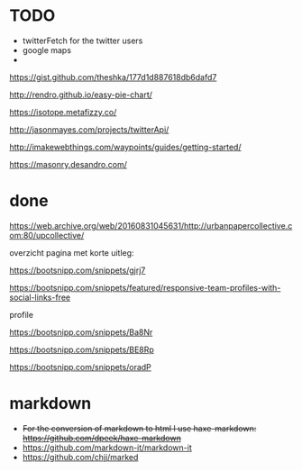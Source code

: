 # TODO

- twitterFetch for the twitter users
- google maps
-


https://gist.github.com/theshka/177d1d887618db6dafd7

http://rendro.github.io/easy-pie-chart/

https://isotope.metafizzy.co/

http://jasonmayes.com/projects/twitterApi/

http://imakewebthings.com/waypoints/guides/getting-started/

https://masonry.desandro.com/


# done

https://web.archive.org/web/20160831045631/http://urbanpapercollective.com:80/upcollective/





overzicht pagina met korte uitleg:

https://bootsnipp.com/snippets/gjrj7

https://bootsnipp.com/snippets/featured/responsive-team-profiles-with-social-links-free

profile

https://bootsnipp.com/snippets/Ba8Nr

https://bootsnipp.com/snippets/BE8Rp

https://bootsnipp.com/snippets/oradP




# markdown

- ~~For the conversion of markdown to html I use haxe-markdown:  <https://github.com/dpeek/haxe-markdown>~~
- https://github.com/markdown-it/markdown-it
- https://github.com/chjj/marked